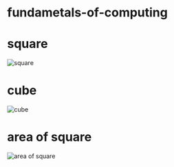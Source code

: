 # fundametals-of-computing
# square

![square](https://user-images.githubusercontent.com/123453398/214491688-0a6524f0-d6cb-444c-884c-715c07d54e52.jpg)

# cube

![cube](https://user-images.githubusercontent.com/123453398/214771570-6c58a0d4-e34a-4309-9185-b43f63546a0d.jpg)

# area of square

![area of square](https://user-images.githubusercontent.com/123453398/214495625-793fb44f-2aed-4b4b-a3ed-d93ae5c326bd.jpg)

